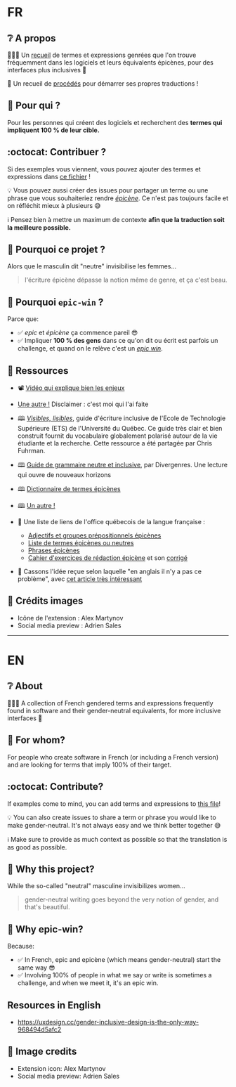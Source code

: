 # **FR**

## ❔ A propos

🧑‍🤝‍🧑 Un [recueil](resources/codex.md) de termes et expressions genrées que l'on trouve fréquemment dans les logiciels et leurs équivalents épicènes, pour des interfaces plus inclusives 👐

📜 Un recueil de [procédés](resources/procedes.md) pour démarrer ses propres traductions !

## 🎯 Pour qui ?

Pour les personnes qui créent des logiciels et recherchent des **termes qui impliquent 100 % de leur cible.**

## :octocat: Contribuer ?

Si des exemples vous viennent, vous pouvez ajouter des termes et expressions dans [ce fichier](resources/codex.md) !

💡 Vous pouvez aussi créer des issues pour partager un terme ou une phrase que vous souhaiteriez rendre [_épicène_](https://fr.wiktionary.org/wiki/%C3%A9pic%C3%A8ne).
Ce n'est pas toujours facile et on réfléchit mieux à plusieurs 😅

ℹ️ Pensez bien à mettre un maximum de contexte **afin que la traduction soit la meilleure possible.**

## 💭 Pourquoi ce projet ?

Alors que le masculin dit "neutre" invisibilise les femmes...

> l'écriture épicène dépasse la notion même de genre, et ça c'est beau.

## 🤔 Pourquoi `epic-win` ?

Parce que:

- ✅ *epic* et *épicène* ça commence pareil 😎
- ✅ Impliquer **100 % des gens** dans ce qu'on dit ou écrit est parfois un challenge, et quand on le relève c'est
un [_epic win_](https://videogamecreation.fr/glossaire/epic-win/).

## 📑 Ressources

- 📽️ [Vidéo qui explique bien les enjeux](https://www.youtube.com/watch?v=url1TFdHlSI
)

- [Une autre !](https://www.youtube.com/watch?v=3edQsQeRt-Y) Disclaimer : c'est moi qui l'ai faite

- 🕮 [*Visibles, lisibles*](https://www.etsmtl.ca/docs/ets/a-propos/documents/guide-ecriture-inclusive-complete), guide d'écriture inclusive de l'Ecole de Technologie Supérieure (ETS) de l'Université du Québec. Ce guide très clair et bien construit fournit du vocabulaire globalement polarisé autour de la vie étudiante et la recherche. Cette ressource a été partagée par Chris Fuhrman.

- 🕮 [Guide de grammaire neutre et inclusive](https://divergenres.org/wp-content/uploads/2021/04/guide-grammaireinclusive-final.pdf), par Divergenres. Une lecture qui ouvre de nouveaux horizons

- 🕮 [Dictionnaire de termes épicènes](https://docs.google.com/spreadsheets/d/1jsI_J06jnqgadl9Uo3lBhKnGzuPYEY1_SRQhReifH-Q/edit?usp=sharing
)

- 🕮 [Un autre !](https://arkemie.net/dictionnaire/)

- 🔗 Une liste de liens de l'office québecois de la langue française :
  - [Adjectifs et groupes prépositionnels épicènes](https://vitrinelinguistique.oqlf.gouv.qc.ca/23988/la-redaction-et-la-communication/feminisation-et-redaction-epicene/redaction-epicene/formulation-neutre/adjectifs-et-groupes-prepositionnels-epicenes)
  - [Liste de termes épicènes ou neutres](https://vitrinelinguistique.oqlf.gouv.qc.ca/25465/la-redaction-et-la-communication/feminisation-et-redaction-epicene/redaction-epicene/formulation-neutre/liste-de-termes-epicenes-ou-neutres)
  - [Phrases épicènes](https://vitrinelinguistique.oqlf.gouv.qc.ca/23987/la-redaction-et-la-communication/feminisation-et-redaction-epicene/redaction-epicene/formulation-neutre/phrases-epicenes)
  - [Cahier d'exercices de rédaction épicène](https://www.oqlf.gouv.qc.ca/redaction-epicene/exercices-redaction-epicene.pdf) et son [corrigé](https://www.oqlf.gouv.qc.ca/redaction-epicene/corrige_exercices-redaction-epicene.pdf)

- 💂 Cassons l'idée reçue selon laquelle "en anglais il n'y a pas ce problème", avec [cet article très intéressant](https://uxdesign.cc/gender-inclusive-design-is-the-only-way-968494d5afc2)

## 🙏 Crédits images
- Icône de l'extension : Alex Martynov
- Social media preview : Adrien Sales

________________________________________________________________________________________

# **EN**
## ❔ About
🧑‍🤝‍🧑 A collection of French gendered terms and expressions frequently found in software and their gender-neutral equivalents, for more inclusive interfaces 👐

## 🎯 For whom?
For people who create software in French (or including a French version) and are looking for terms that imply 100% of their target.

## :octocat: Contribute?
If examples come to mind, you can add terms and expressions to [this file](resources/codex.md)!

💡 You can also create issues to share a term or phrase you would like to make gender-neutral.
It's not always easy and we think better together 😅

ℹ️ Make sure to provide as much context as possible so that the translation is as good as possible.

## 💭 Why this project?
While the so-called "neutral" masculine invisibilizes women...
> gender-neutral writing goes beyond the very notion of gender, and that's beautiful.

## 🤔 Why epic-win?
Because:
- ✅ In French, epic and epicène (which means gender-neutral) start the same way 😎
- ✅ Involving 100% of people in what we say or write is sometimes a challenge, and when we meet it, it's
an epic win.

## Resources in English
- https://uxdesign.cc/gender-inclusive-design-is-the-only-way-968494d5afc2

## 🙏 Image credits
- Extension icon: Alex Martynov
- Social media preview: Adrien Sales
